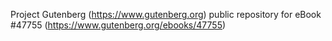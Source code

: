 Project Gutenberg (https://www.gutenberg.org) public repository for eBook #47755 (https://www.gutenberg.org/ebooks/47755)
